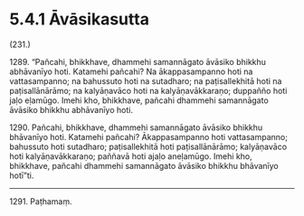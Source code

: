 

# 5.4.1 Āvāsikasutta




(231.)

1289\. “Pañcahi, bhikkhave, dhammehi samannāgato āvāsiko bhikkhu abhāvanīyo hoti. Katamehi pañcahi? Na ākappasampanno hoti na vattasampanno; na bahussuto hoti na sutadharo; na paṭisallekhitā hoti na paṭisallānārāmo; na kalyāṇavāco hoti na kalyāṇavākkaraṇo; duppañño hoti jaḷo eḷamūgo. Imehi kho, bhikkhave, pañcahi dhammehi samannāgato āvāsiko bhikkhu abhāvanīyo hoti.

1290\. Pañcahi, bhikkhave, dhammehi samannāgato āvāsiko bhikkhu bhāvanīyo hoti. Katamehi pañcahi? Ākappasampanno hoti vattasampanno; bahussuto hoti sutadharo; paṭisallekhitā hoti paṭisallānārāmo; kalyāṇavāco hoti kalyāṇavākkaraṇo; paññavā hoti ajaḷo aneḷamūgo. Imehi kho, bhikkhave, pañcahi dhammehi samannāgato āvāsiko bhikkhu bhāvanīyo hotī”ti.

---

1291\. Paṭhamaṃ.





